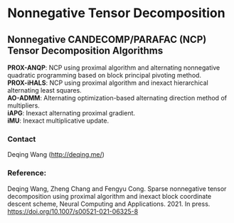 # Nonnegative Tensor Decomposition
## Nonnegative CANDECOMP/PARAFAC (NCP) Tensor Decomposition Algorithms

**PROX-ANQP**: NCP using proximal algorithm and alternating nonnegative quadratic programming based on block principal pivoting method.  
**PROX-iHALS**: NCP using proximal algorithm and inexact hierarchical alternating least squares.  
**AO-ADMM**: Alternating optimization-based alternating direction method of multipliers.  
**iAPG**: Inexact alternating proximal gradient.  
**iMU**: Inexact multiplicative update.  

### Contact
Deqing Wang (http://deqing.me/)

### Reference:
Deqing Wang, Zheng Chang and Fengyu Cong. Sparse nonnegative tensor decomposition using proximal algorithm and inexact block coordinate descent scheme, Neural Computing and Applications. 2021. In press. https://doi.org/10.1007/s00521-021-06325-8

